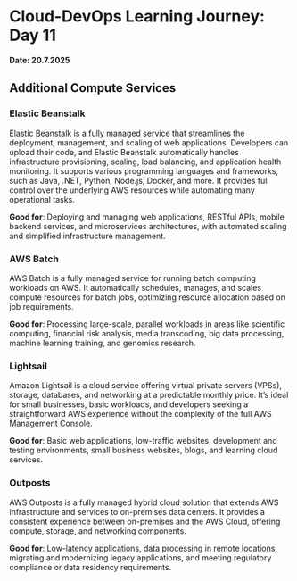 # Cloud-DevOps Learning Journey: Day 11
**Date: 20.7.2025**

## Additional Compute Services

### Elastic Beanstalk
Elastic Beanstalk is a fully managed service that streamlines the deployment, management, and scaling of web applications. Developers can upload their code, and Elastic Beanstalk automatically handles infrastructure provisioning, scaling, load balancing, and application health monitoring. It supports various programming languages and frameworks, such as Java, .NET, Python, Node.js, Docker, and more. It provides full control over the underlying AWS resources while automating many operational tasks.

**Good for**: Deploying and managing web applications, RESTful APIs, mobile backend services, and microservices architectures, with automated scaling and simplified infrastructure management.

### AWS Batch
AWS Batch is a fully managed service for running batch computing workloads on AWS. It automatically schedules, manages, and scales compute resources for batch jobs, optimizing resource allocation based on job requirements.

**Good for**: Processing large-scale, parallel workloads in areas like scientific computing, financial risk analysis, media transcoding, big data processing, machine learning training, and genomics research.

### Lightsail
Amazon Lightsail is a cloud service offering virtual private servers (VPSs), storage, databases, and networking at a predictable monthly price. It’s ideal for small businesses, basic workloads, and developers seeking a straightforward AWS experience without the complexity of the full AWS Management Console.

**Good for**: Basic web applications, low-traffic websites, development and testing environments, small business websites, blogs, and learning cloud services.

### Outposts
AWS Outposts is a fully managed hybrid cloud solution that extends AWS infrastructure and services to on-premises data centers. It provides a consistent experience between on-premises and the AWS Cloud, offering compute, storage, and networking components.

**Good for**: Low-latency applications, data processing in remote locations, migrating and modernizing legacy applications, and meeting regulatory compliance or data residency requirements.